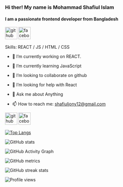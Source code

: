 ### Hi ther! My name is Mohammad Shafiul Islam

#### I am a passionate frontend developer from Bangladesh
[<img src='https://cdn.jsdelivr.net/npm/simple-icons@3.0.1/icons/github.svg' alt='github' height='40'>](https://github.com/shafiuljony)  [<img src='https://cdn.jsdelivr.net/npm/simple-icons@3.0.1/icons/facebook.svg' alt='facebook' height='40'>](https://www.facebook.com/shafiuljony12) 


Skills: REACT / JS / HTML / CSS

- 🔭 I’m currently working on REACT. 

- 🌱 I’m currently learning JavaScript 

- 👯 I’m looking to collaborate on github 

- 🤔 I’m looking for help with React 

- 💬 Ask me about Anything 

- 📫 How to reach me: shafiuljony12@gmail.com


[<img src='https://cdn.jsdelivr.net/npm/simple-icons@3.0.1/icons/github.svg' alt='github' height='40'>](https://github.com/shafiuljony)  [<img src='https://cdn.jsdelivr.net/npm/simple-icons@3.0.1/icons/facebook.svg' alt='facebook' height='40'>](https://www.facebook.com/shafiuljony12)  


[![Top Langs](https://github-readme-stats.vercel.app/api/top-langs/?username=shafiuljony)](https://github.com/anuraghazra/github-readme-stats)

![GitHub stats](https://github-readme-stats.vercel.app/api?username=shafiuljony&show_icons=true&count_private=true)  

![GitHub Activity Graph](https://activity-graph.herokuapp.com/graph?username=shafiuljony)  

![GitHub metrics](https://metrics.lecoq.io/shafiuljony)  

![GitHub streak stats](https://github-readme-streak-stats.herokuapp.com/?user=shafiuljony)  

![Profile views](https://gpvc.arturio.dev/shafiuljony)  
